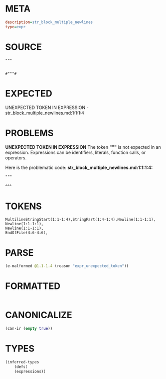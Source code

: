 # META
~~~ini
description=str_block_multiple_newlines
type=expr
~~~
# SOURCE
~~~roc
"""


#"""#
~~~
# EXPECTED
UNEXPECTED TOKEN IN EXPRESSION - str_block_multiple_newlines.md:1:1:1:4
# PROBLEMS
**UNEXPECTED TOKEN IN EXPRESSION**
The token **"""** is not expected in an expression.
Expressions can be identifiers, literals, function calls, or operators.

Here is the problematic code:
**str_block_multiple_newlines.md:1:1:1:4:**
```roc
"""
```
^^^


# TOKENS
~~~zig
MultilineStringStart(1:1-1:4),StringPart(1:4-1:4),Newline(1:1-1:1),
Newline(1:1-1:1),
Newline(1:1-1:1),
EndOfFile(4:6-4:6),
~~~
# PARSE
~~~clojure
(e-malformed @1.1-1.4 (reason "expr_unexpected_token"))
~~~
# FORMATTED
~~~roc

~~~
# CANONICALIZE
~~~clojure
(can-ir (empty true))
~~~
# TYPES
~~~clojure
(inferred-types
	(defs)
	(expressions))
~~~
